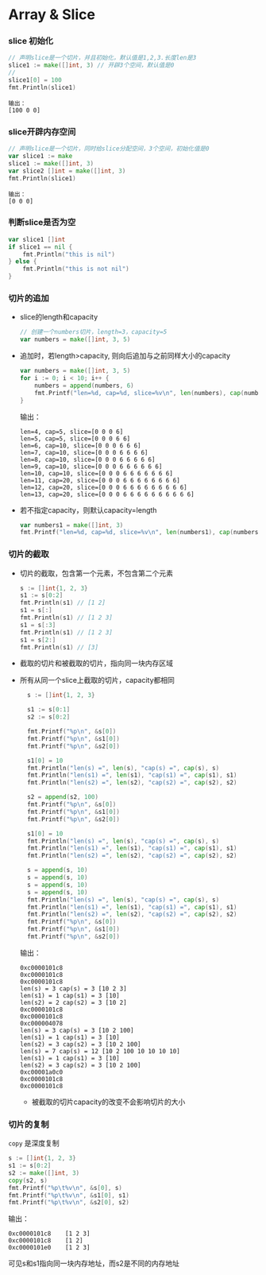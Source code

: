 # Array & Slice

### slice 初始化

```go 
// 声明slice是一个切片，并且初始化，默认值是1,2,3.长度len是3
slice1 := make([]int, 3) // 开辟3个空间，默认值是0
// 
slice1[0] = 100
fmt.Println(slice1) 
```

```
输出：
[100 0 0]
```



### slice开辟内存空间

```go
// 声明slice是一个切片，同时给slice分配空间，3个空间，初始化值是0
var slice1 := make
slice1 := make([]int, 3)
var slice2 []int = make([]int, 3)
fmt.Println(slice1)
```

```
输出：
[0 0 0]
```

### 判断slice是否为空

```go
var slice1 []int
if slice1 == nil {
	fmt.Println("this is nil")
} else {
	fmt.Println("this is not nil")
}
```

### 切片的追加

- slice的length和capacity
	```go
	// 创建一个numbers切片，length=3，capacity=5
	var numbers = make([]int, 3, 5)
	```
- 追加时，若length>capacity, 则向后追加与之前同样大小的capacity
	```go
	var numbers = make([]int, 3, 5)
	for i := 0; i < 10; i++ {
		numbers = append(numbers, 6)
		fmt.Printf("len=%d, cap=%d, slice=%v\n", len(numbers), cap(numbers), numbers)
	}
	```
	输出：
	```
	len=4, cap=5, slice=[0 0 0 6]
	len=5, cap=5, slice=[0 0 0 6 6]
	len=6, cap=10, slice=[0 0 0 6 6 6]
	len=7, cap=10, slice=[0 0 0 6 6 6 6]
	len=8, cap=10, slice=[0 0 0 6 6 6 6 6]
	len=9, cap=10, slice=[0 0 0 6 6 6 6 6 6]
	len=10, cap=10, slice=[0 0 0 6 6 6 6 6 6 6]
	len=11, cap=20, slice=[0 0 0 6 6 6 6 6 6 6 6]
	len=12, cap=20, slice=[0 0 0 6 6 6 6 6 6 6 6 6]
	len=13, cap=20, slice=[0 0 0 6 6 6 6 6 6 6 6 6 6]
	```

- 若不指定capacity，则默认capacity=length
	```go
	var numbers1 = make([]int, 3)
	fmt.Printf("len=%d, cap=%d, slice=%v\n", len(numbers1), cap(numbers1), numbers1)
	```

### 切片的截取

- 切片的截取，包含第一个元素，不包含第二个元素
	```go
	s := []int{1, 2, 3}
	s1 := s[0:2]
	fmt.Println(s1) // [1 2]
	s1 = s[:]
	fmt.Println(s1) // [1 2 3]
	s1 = s[:3]
	fmt.Println(s1) // [1 2 3]
	s1 = s[2:]
	fmt.Println(s1) // [3]
	```
	
- 截取的切片和被截取的切片，指向同一块内存区域
- 所有从同一个slice上截取的切片，capacity都相同

  ```go
	s := []int{1, 2, 3}
  
	s1 := s[0:1]
	s2 := s[0:2]
  
	fmt.Printf("%p\n", &s[0])
	fmt.Printf("%p\n", &s1[0])
	fmt.Printf("%p\n", &s2[0])
  
	s1[0] = 10
	fmt.Println("len(s) =", len(s), "cap(s) =", cap(s), s)
	fmt.Println("len(s1) =", len(s1), "cap(s1) =", cap(s1), s1)
	fmt.Println("len(s2) =", len(s2), "cap(s2) =", cap(s2), s2)
  
	s2 = append(s2, 100)
	fmt.Printf("%p\n", &s[0])
	fmt.Printf("%p\n", &s1[0])
	fmt.Printf("%p\n", &s2[0])
  
	s1[0] = 10
	fmt.Println("len(s) =", len(s), "cap(s) =", cap(s), s)
	fmt.Println("len(s1) =", len(s1), "cap(s1) =", cap(s1), s1)
	fmt.Println("len(s2) =", len(s2), "cap(s2) =", cap(s2), s2)
  
	s = append(s, 10)
	s = append(s, 10)
	s = append(s, 10)
	s = append(s, 10)
	fmt.Println("len(s) =", len(s), "cap(s) =", cap(s), s)
	fmt.Println("len(s1) =", len(s1), "cap(s1) =", cap(s1), s1)
	fmt.Println("len(s2) =", len(s2), "cap(s2) =", cap(s2), s2)
	fmt.Printf("%p\n", &s[0])
	fmt.Printf("%p\n", &s1[0])
	fmt.Printf("%p\n", &s2[0])
  ```

  输出：
  
  ```
  0xc0000101c8
  0xc0000101c8
  0xc0000101c8
  len(s) = 3 cap(s) = 3 [10 2 3]
  len(s1) = 1 cap(s1) = 3 [10]
  len(s2) = 2 cap(s2) = 3 [10 2]
  0xc0000101c8
  0xc0000101c8
  0xc000004078
  len(s) = 3 cap(s) = 3 [10 2 100]
  len(s1) = 1 cap(s1) = 3 [10]
  len(s2) = 3 cap(s2) = 3 [10 2 100]
  len(s) = 7 cap(s) = 12 [10 2 100 10 10 10 10]
  len(s1) = 1 cap(s1) = 3 [10]
  len(s2) = 3 cap(s2) = 3 [10 2 100]
  0xc00001a0c0
  0xc0000101c8
  0xc0000101c8
  ```
  
  - 被截取的切片capacity的改变不会影响切片的大小

### 切片的复制

`copy` 是深度复制

```go
s := []int{1, 2, 3}
s1 := s[0:2]
s2 := make([]int, 3)
copy(s2, s)
fmt.Printf("%p\t%v\n", &s[0], s)
fmt.Printf("%p\t%v\n", &s1[0], s1)
fmt.Printf("%p\t%v\n", &s2[0], s2)
```
输出：
```
0xc0000101c8    [1 2 3]
0xc0000101c8    [1 2]
0xc0000101e0    [1 2 3]
```

可见s和s1指向同一块内存地址，而s2是不同的内存地址